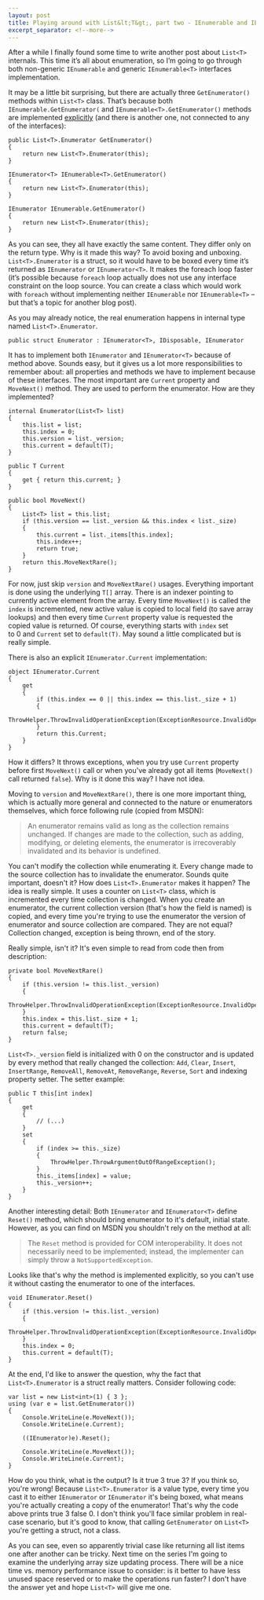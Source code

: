 ```yaml
---
layout: post
title: Playing around with List&lt;T&gt;, part two - IEnumerable and IEnumerable&lt;T&gt; implementation
excerpt_separator: <!--more-->
---
```


After a while I finally found some time to write another post about `List<T>` internals. This time it’s all about enumeration, so I’m going to go through both non-generic `IEnumerable` and generic `IEnumerable<T>` interfaces implementation.

<!--more-->

It may be a little bit surprising, but there are actually three `GetEnumerator()` methods within `List<T>` class. That’s because both `IEnumerable.GetEnumerator(` and `IEnumerable<T>.GetEnumerator()` methods are implemented [explicitly](http://msdn.microsoft.com/en-us/library/vstudio/ms173157.aspx) (and there is another one, not connected to any of the interfaces):

```
public List<T>.Enumerator GetEnumerator()
{
    return new List<T>.Enumerator(this);
}

IEnumerator<T> IEnumerable<T>.GetEnumerator()
{
    return new List<T>.Enumerator(this);
}

IEnumerator IEnumerable.GetEnumerator()
{
    return new List<T>.Enumerator(this);
}
```

As you can see, they all have exactly the same content. They differ only on the return type. Why is it made this way? To avoid boxing and unboxing. `List<T>.Enumerator` is a struct, so it would have to be boxed every time it’s returned as `IEnumerator` or `IEnumerator<T>`. It makes the foreach loop faster (it’s possible because `foreach` loop actually does not use any interface constraint on the loop source. You can create a class which would work with `foreach` without implementing neither `IEnumerable` nor `IEnumerable<T>` – but that’s a topic for another blog post).

As you may already notice, the real enumeration happens in internal type named `List<T>.Enumerator`.

```
public struct Enumerator : IEnumerator<T>, IDisposable, IEnumerator
```

It has to implement both `IEnumerator` and `IEnumerator<T>` because of method above. Sounds easy, but it gives us a lot more responsibilities to remember about: all properties and methods we have to implement because of these interfaces. The most important are `Current` property and `MoveNext()` method. They are used to perform the enumerator. How are they implemented? 

```
internal Enumerator(List<T> list)
{
    this.list = list;
    this.index = 0;
    this.version = list._version;
    this.current = default(T);
}

public T Current
{
    get { return this.current; }
}

public bool MoveNext()
{
    List<T> list = this.list;
    if (this.version == list._version && this.index < list._size)
    {
        this.current = list._items[this.index];
        this.index++;
        return true;
    }
    return this.MoveNextRare();
}
```

For now, just skip `version` and `MoveNextRare()` usages. Everything important is done using the underlying `T[]` array. There is an indexer pointing to currently active element from the array. Every time `MoveNext()` is called the `index` is incremented, new active value is copied to local field (to save array lookups) and then every time `Current` property value is requested the copied value is returned. Of course, everything starts with `index` set to 0 and `Current` set to `default(T)`. May sound a little complicated but is really simple.

There is also an explicit `IEnumerator.Current` implementation:

```
object IEnumerator.Current
{
    get
    {
        if (this.index == 0 || this.index == this.list._size + 1)
        {
            ThrowHelper.ThrowInvalidOperationException(ExceptionResource.InvalidOperation_EnumOpCantHappen);
        }
        return this.Current;
    }
}
```

How it differs? It throws exceptions, when you try use `Current` property before first `MoveNext()` call or when you've already got all items (`MoveNext()` call returned `false`). Why is it done this way? I have not idea.

Moving to `version` and `MoveNextRare()`, there is one more important thing, which is actually more general and connected to the nature or enumerators themselves, which force following rule (copied from MSDN):

> An enumerator remains valid as long as the collection remains unchanged. If changes are made to the collection, such as adding, modifying, or deleting elements, the enumerator is irrecoverably invalidated and its behavior is undefined.

You can't modify the collection while enumerating it. Every change made to the source collection has to invalidate the enumerator. Sounds quite important, doesn't it? How does `List<T>.Enumerator` makes it happen? The idea is really simple. It uses a counter on `List<T>` class, which is incremented every time collection is changed. When you create an enumerator, the current collection version (that's how the field is named) is copied, and every time you're trying to use the enumerator the version of enumerator and source collection are compared. They are not equal? Collection changed, exception is being thrown, end of the story. 

Really simple, isn't it? It's even simple to read from code then from description:

```
private bool MoveNextRare()
{
    if (this.version != this.list._version)
    {
        ThrowHelper.ThrowInvalidOperationException(ExceptionResource.InvalidOperation_EnumFailedVersion);
    }
    this.index = this.list._size + 1;
    this.current = default(T);
    return false;
}
```

`List<T>._version` field is initialized with 0 on the constructor and is updated by every method that really changed the collection: `Add`, `Clear`, `Insert`, `InsertRange`, `RemoveAll`, `RemoveAt`, `RemoveRange`, `Reverse`, `Sort` and indexing property setter. The setter example:

```
public T this[int index]
{
    get
    {
        // (...)
    }
    set
    {
        if (index >= this._size)
        {
            ThrowHelper.ThrowArgumentOutOfRangeException();
        }
        this._items[index] = value;
        this._version++;
    }
}
```

Another interesting detail: Both `IEnumerator` and `IEnumerator<T>` define `Reset()` method, which should bring enumerator to it's default, initial state. However, as you can find on MSDN you shouldn't rely on the method at all:

> The `Reset` method is provided for COM interoperability. It does not necessarily need to be implemented; instead, the implementer can simply throw a `NotSupportedException`.

Looks like that's why the method is implemented explicitly, so you can't use it without casting the enumerator to one of the interfaces.

```
void IEnumerator.Reset()
{
    if (this.version != this.list._version)
    {
        ThrowHelper.ThrowInvalidOperationException(ExceptionResource.InvalidOperation_EnumFailedVersion);
    }
    this.index = 0;
    this.current = default(T);
}
```

At the end, I'd like to answer the question, why the fact that `List<T>.Enumerator` is a struct really matters. Consider following code:

```
var list = new List<int>(1) { 3 };
using (var e = list.GetEnumerator())
{
    Console.WriteLine(e.MoveNext());
    Console.WriteLine(e.Current);

    ((IEnumerator)e).Reset();

    Console.WriteLine(e.MoveNext());
    Console.WriteLine(e.Current);
}
```

How do you think, what is the output? Is it true 3 true 3? If you think so, you're wrong! Because `List<T>.Enumerator` is a value type, every time you cast it to either `IEnumerator` or `IEnumerator` it's being boxed, what means you're actually creating a copy of the enumerator! That's why the code above prints true 3 false 0. I don't think you'll face similar problem in real-case scenario, but it's good to know, that calling `GetEnumerator` on `List<T>` you're getting a struct, not a class.

As you can see, even so apparently trivial case like returning all list items one after another can be tricky. Next time on the series I'm going to examine the underlying array size updating process. There will be a nice time vs. memory performance issue to consider: is it better to have less unused space reserved or to make the operations run faster? I don't have the answer yet and hope `List<T>` will give me one.
